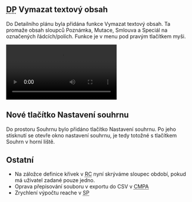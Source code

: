 ﻿---
categories: [fenix]
layout: fenix
---
## <abbr title="Detailní plán">DP</abbr> Vymazat textový obsah
Do Detailního plánu byla přidána funkce Vymazat textový obsah. Ta promaže obsah sloupců Poznámka, Mutace, Smlouva a Speciál na označených řádcích/polích. Funkce je v menu pod pravým tlačítkem myši. 

<video src="{{site.url}}/data/vymazattext.mp4.mp4" type="video/mp4" controls>Vymazání textového obsahu</video>

## Nové tlačítko Nastavení souhrnu
Do prostoru Souhrnu bylo přidáno tlačítko Nastavení souhrnu. Po jeho stisknutí se otevře okno nastavení souhrnu, je tedy totožné s tlačítkem Souhrn v horní liště.  

## Ostatní
<ul><li>Na záložce definice křivek v <abbr title="Reachové křivky">RC</abbr> nyní skrýváme sloupec období, pokud má uživatel zadané pouze jedno.</li>
    <li>Oprava přepisování souboru v exportu do CSV v <abbr title="Cross-mediální postanylýza">CMPA</abbr></li>
	<li>Zrychlení výpočtu reache v <abbr title="Strategický plán">SP</abbr></li>
</ul>
